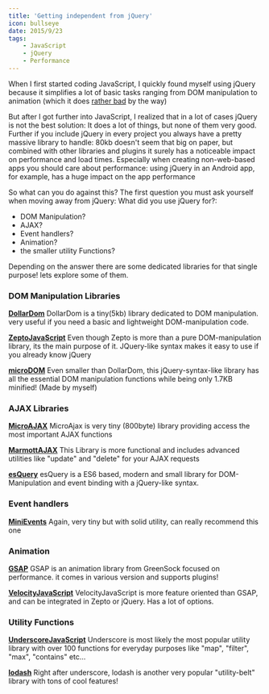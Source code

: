 ```yaml
---
title: 'Getting independent from jQuery'
icon: bullseye
date: 2015/9/23
tags:
    - JavaScript
    - jQuery
    - Performance
---
```


When I first started coding JavaScript, I quickly found myself using jQuery because it simplifies a lot of basic tasks ranging from DOM manipulation to animation (which it does [rather bad](https://css-tricks.com/myth-busting-css-animations-vs-javascript/) by the way)

But after I got further into JavaScript, I realized that in a lot of cases jQuery is not the best solution: It does a lot of things, but none of them very good. Further if you include jQuery in every project you always have a pretty massive library to handle: 80kb doesn't seem that big on paper, but combined with other libraries and plugins it surely has a noticeable impact on performance and load times. Especially when creating non-web-based apps you should care about performance: using jQuery in an Android app, for example, has a huge impact on the app performance

So what can you do against this? The first question you must ask yourself when moving away from jQuery: What did you use jQuery for?:

<!-- more -->

*   DOM Manipulation?
*   AJAX?
*   Event handlers?
*   Animation?
*   the smaller utility Functions?

Depending on the answer there are some dedicated libraries for that single purpose! lets explore some of them.

### DOM Manipulation Libraries

**[DollarDom](https://github.com/julienw/dollardom)**
DollarDom is a tiny(5kb) library dedicated to DOM manipulation. very useful if you need a basic and lightweight DOM-manipulation code.

**[ZeptoJavaScript](http://zeptoJavaScript.com/)**
Even though Zepto is more than a pure DOM-manipulation library, its the main purpose of it. JQuery-like syntax makes it easy to use if you already know jQuery

**[microDOM](https://github.com/TheBinaryBee/microDOM)**
Even smaller than DollarDom, this jQuery-syntax-like library has all the essential DOM manipulation functions while being only 1.7KB minified! (Made by myself)

### AJAX Libraries

**[MicroAJAX](https://code.google.com/p/microajax/)**
MicroAjax is very tiny (800byte) library providing access the most important AJAX functions

**[MarmottAJAX](https://github.com/dimitrinicolas/marmottajax)**
This Library is more functional and includes advanced utilities like "update" and "delete" for your AJAX requests

**[esQuery](https://github.com/TheBinaryBee/esQuery)**
esQuery is a ES6 based, modern and small library for DOM-Manipulation and event binding with a jQuery-like syntax.

### Event handlers

**[MiniEvents](https://github.com/allouis/minivents)**
Again, very tiny but with solid utility, can really recommend this one

### Animation

**[GSAP](https://greensock.com/gsap)**
GSAP is an animation library from GreenSock focused on performance. it comes in various version and supports plugins!

**[VelocityJavaScript](http://julian.com/research/velocity/)**
VelocityJavaScript is more feature oriented than GSAP, and can be integrated in Zepto or jQuery. Has a lot of options.

### Utility Functions

**[UnderscoreJavaScript](http://underscoreJavaScript.org/)**
Underscore is most likely the most popular utility library with over 100 functions for everyday purposes like "map", "filter", "max", "contains" etc...

**[lodash](https://lodash.com/")**
Right after underscore, lodash is another very popular "utility-belt" library with tons of cool features!
